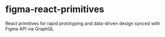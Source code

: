 # figma-react-primitives

React primitives for rapid prototyping and data-driven design synced with Figma API via GraphQL
